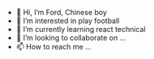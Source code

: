 - 👋 Hi, I’m Ford, Chinese boy
- 👀 I’m interested in play football
- 🌱 I’m currently learning react technical 
- 💞️ I’m looking to collaborate on ...
- 📫 How to reach me ...

<!---
Fordkuiyang/Fordkuiyang is a ✨ special ✨ repository because its `README.md` (this file) appears on your GitHub profile.
You can click the Preview link to take a look at your changes.
--->
